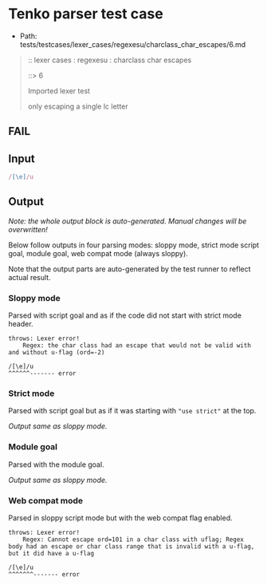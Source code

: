 # Tenko parser test case

- Path: tests/testcases/lexer_cases/regexesu/charclass_char_escapes/6.md

> :: lexer cases : regexesu : charclass char escapes
>
> ::> 6
>
> Imported lexer test
>
> only escaping a single lc letter

## FAIL

## Input

`````js
/[\e]/u
`````

## Output

_Note: the whole output block is auto-generated. Manual changes will be overwritten!_

Below follow outputs in four parsing modes: sloppy mode, strict mode script goal, module goal, web compat mode (always sloppy).

Note that the output parts are auto-generated by the test runner to reflect actual result.

### Sloppy mode

Parsed with script goal and as if the code did not start with strict mode header.

`````
throws: Lexer error!
    Regex: the char class had an escape that would not be valid with and without u-flag (ord=-2)

/[\e]/u
^^^^^^------- error
`````

### Strict mode

Parsed with script goal but as if it was starting with `"use strict"` at the top.

_Output same as sloppy mode._

### Module goal

Parsed with the module goal.

_Output same as sloppy mode._

### Web compat mode

Parsed in sloppy script mode but with the web compat flag enabled.

`````
throws: Lexer error!
    Regex: Cannot escape ord=101 in a char class with uflag; Regex body had an escape or char class range that is invalid with a u-flag, but it did have a u-flag

/[\e]/u
^^^^^^^------- error
`````

